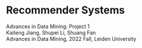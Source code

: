 # Recommender Systems
Advances in Data Mining: Project 1\
Kaiteng Jiang, Shupei Li, Shuang Fan\
Advances in Data Mining, 2022 Fall, Leiden University
